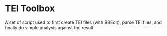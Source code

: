 # TEI Toolbox
A set of script used to first create TEI files (with BBEdit), parse TEI files, and finally do simple analysis against the result

